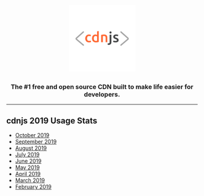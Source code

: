 <h1 align="center">
    <a href="https://cdnjs.com"><img src="https://raw.githubusercontent.com/cdnjs/brand/master/logo/standard/dark-512.png" width="175px" alt="< cdnjs >"></a>
</h1>
 
<h3 align="center">The #1 free and open source CDN built to make life easier for developers.</h3>

---

## cdnjs 2019 Usage Stats

* [October 2019](cdnjs_October_2019.md)
* [September 2019](cdnjs_September_2019.md)
* [August 2019](cdnjs_August_2019.md)
* [July 2019](cdnjs_July_2019.md)
* [June 2019](cdnjs_June_2019.md)
* [May 2019](cdnjs_May_2019.md)
* [April 2019](cdnjs_April_2019.md)
* [March 2019](cdnjs_March_2019.md)
* [February 2019](cdnjs_February_2019.md)
